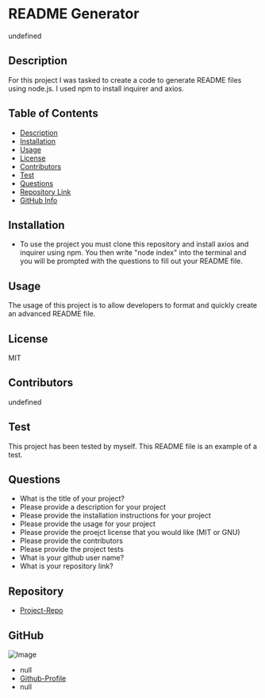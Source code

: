 
  # **README Generator**
    
  undefined
  ## Description
  For this project I was tasked to create a code to generate README files using node.js. I used npm to install inquirer and axios.
  ## Table of Contents
  - [Description](#Description)
  - [Installation](#Installation)
  - [Usage](#Usage)
  - [License](#License)
  - [Contributors](#Contributors)
  - [Test](#Test)
  - [Questions](#Questions)
  - [Repository Link](#Repository)
  - [GitHub Info](#GitHub)
  ## Installation
  - To use the project you must clone this repository and install axios and inquirer using npm.  You then write "node index" into the terminal and you will be prompted with the questions to fill out your README file.
  ## Usage
  The usage of this project is to allow developers to format and quickly create an advanced README file.
  ## License
  MIT
  ## Contributors
  undefined
  ## Test
  This project has been tested by myself. This README file is an example of a test.
  ## Questions
  - What is the title of your project?
  - Please provide a description for your project
  - Please provide the installation instructions for your project
  - Please provide the usage for your project
  - Please provide the proejct license that you would like (MIT or GNU)
  - Please provide the contributors
  - Please provide the project tests
  - What is your github user name?
  - What is your repository link?
  ## Repository
  - [Project-Repo](https://github.com/johnrob112)
  ## GitHub
  ![Image](https://avatars.githubusercontent.com/u/107014086?v=4)
  - null
  - [Github-Profile](https://github.com/johnrob112)
  - null
